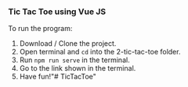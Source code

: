 ### Tic Tac Toe using Vue JS

To run the program:
1. Download / Clone the project.
2. Open terminal and ```cd``` into the 2-tic-tac-toe folder.
3. Run ```npm run serve``` in the terminal.
4. Go to the link shown in the terminal.
5. Have fun!"# TicTacToe" 
